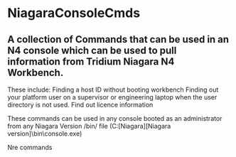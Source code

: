 # NiagaraConsoleCmds
## A collection of Commands that can be used in an N4 console which can be used to pull information from Tridium Niagara N4 Workbench. 
These include:
    Finding a host ID without booting workbench
    Finding out your platform user on a supervisor or engineering laptop when the user directory is not used.
    Find out licence information

These commands can be used in any console booted as an administrator from any Niagara Version /bin/ file (C:\[Niagara]\[Niagara version]\bin\console.exe)

Nre commands


    
